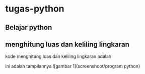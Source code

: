 # tugas-python
## Belajar python

## menghitung luas dan keliling lingkaran
kode menghitung luas dan keliling lingkaran adalah <p>
ini adalah tampilannya 
![gambar 1](screenshoot/program python)